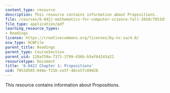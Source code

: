 ```yaml
---
content_type: resource
description: This resource contains information about Propositions.
file: /courses/6-042j-mathematics-for-computer-science-fall-2010/7853d585044ef21bce5f48ce5fc89d28_MIT6_042JF10_chap01.pdf
file_type: application/pdf
learning_resource_types:
- Readings
license: https://creativecommons.org/licenses/by-nc-sa/4.0/
ocw_type: OCWFile
parent_title: Readings
parent_type: CourseSection
parent_uid: 128af59a-7371-3799-436b-b5af64143a22
resourcetype: Document
title: '6.042J Chapter 1: Propositions'
uid: 7853d585-044e-f21b-ce5f-48ce5fc89d28
---
```

This resource contains information about Propositions.